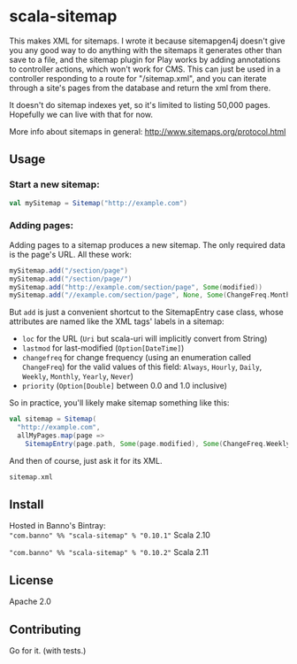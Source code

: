 # scala-sitemap

This makes XML for sitemaps. I wrote it because sitemapgen4j doesn't
give you any good way to do anything with the sitemaps it generates
other than save to a file, and the sitemap plugin for Play works by
adding annotations to controller actions, which won't work for CMS.
This can just be used in a controller responding to a route for
"/sitemap.xml", and you can iterate through a site's pages from the
database and return the xml from there.

It doesn't do sitemap indexes yet, so it's limited to listing 50,000
pages. Hopefully we can live with that for now.

More info about sitemaps in general: http://www.sitemaps.org/protocol.html

## Usage

### Start a new sitemap:

```scala
val mySitemap = Sitemap("http://example.com")
```

### Adding pages:

Adding pages to a sitemap produces a new sitemap. The only required
data is the page's URL. All these work:
```scala
mySitemap.add("/section/page")
mySitemap.add("/section/page/")
mySitemap.add("http://example.com/section/page", Some(modified))
mySitemap.add("//example.com/section/page", None, Some(ChangeFreq.Monthly))
```

But `add` is just a convenient shortcut to the SitemapEntry case
class, whose attributes are named like the XML tags' labels in a
sitemap:

 - `loc` for the URL (`Uri` but scala-uri will implicitly
   convert from String)
 - `lastmod` for last-modified (`Option[DateTime]`)
 - `changefreq` for change frequency (using an enumeration called
   `ChangeFreq`) for the valid values of this field: `Always`,
   `Hourly`, `Daily`, `Weekly`, `Monthly`, `Yearly`, `Never`)
 - `priority` (`Option[Double]` between 0.0 and 1.0 inclusive)

So in practice, you'll likely make sitemap something like this:
```scala
val sitemap = Sitemap(
  "http://example.com",
  allMyPages.map(page =>
    SitemapEntry(page.path, Some(page.modified), Some(ChangeFreq.Weekly))))
```

And then of course, just ask it for its XML.
```scala
sitemap.xml
```

## Install

Hosted in Banno's Bintray:  
`"com.banno" %% "scala-sitemap" % "0.10.1"` Scala 2.10

`"com.banno" %% "scala-sitemap" % "0.10.2"` Scala 2.11

## License

Apache 2.0

## Contributing

Go for it. (with tests.)